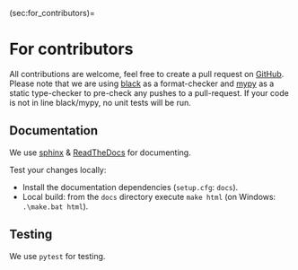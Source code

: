 (sec:for_contributors)=
# For contributors

All contributions are welcome, feel free to create a pull
request on [GitHub][github_repository]. Please note that we are using [black](https://pypi.org/project/black/) as a format-checker and [mypy](http://mypy-lang.org/) as a static type-checker to pre-check any pushes to a pull-request. If your code is not in line black/mypy, no unit tests will be run.

[github_repository]: https://github.com/BAMresearch/probeye

## Documentation

We use [sphinx](https://www.sphinx-doc.org/en/master/) & [ReadTheDocs](https://readthedocs.org/) for documenting.

Test your changes locally:
* Install the documentation dependencies (`setup.cfg`: `docs`).
* Local build: from the `docs` directory execute `make html` (on Windows: `.\make.bat html`).

## Testing

We use `pytest` for testing.